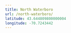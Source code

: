 ```yaml
---
title: North Waterboro
url: /north-waterboro/
latitude: 43.644809800000004
longitude: -70.7243442
---
```


